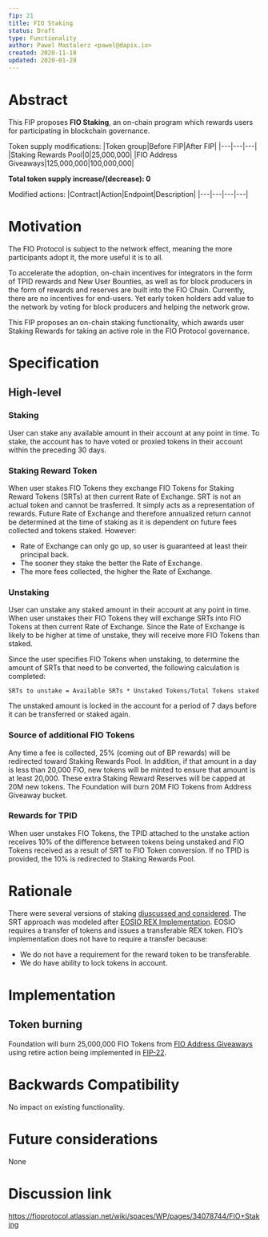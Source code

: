 ```yaml
---
fip: 21
title: FIO Staking
status: Draft
type: Functionality
author: Pawel Mastalerz <pawel@dapix.io>
created: 2020-11-18
updated: 2020-01-28
---
```


# Abstract
This FIP proposes **FIO Staking**, an on-chain program which rewards users for participating in blockchain governance.

Token supply modifications:
|Token group|Before FIP|After FIP|
|---|---|---|
|Staking Rewards Pool|0|25,000,000|
|FIO Address Giveaways|125,000,000|100,000,000|

**Total token supply increase/(decrease): 0**

Modified actions:
|Contract|Action|Endpoint|Description|
|---|---|---|---|

# Motivation
The FIO Protocol is subject to the network effect, meaning the more participants adopt it, the more useful it is to all.

To accelerate the adoption, on-chain incentives for integrators in the form of TPID rewards and New User Bounties, as well as for block producers in the form of rewards and reserves are built into the FIO Chain. Currently, there are no incentives for end-users. Yet early token holders add value to the network by voting for block producers and helping the network grow.

This FIP proposes an on-chain staking functionality, which awards user Staking Rewards for taking an active role in the FIO Protocol governance.

# Specification
## High-level
### Staking
User can stake any available amount in their account at any point in time. To stake, the account has to have voted or proxied tokens in their account within the preceding 30 days.

### Staking Reward Token
When user stakes FIO Tokens they exchange FIO Tokens for Staking Reward Tokens (SRTs) at then current Rate of Exchange. SRT is not an actual token and cannot be trasferred. It simply acts as a representation of rewards. Future Rate of Exchange and therefore annualized return cannot be determined at the time of staking as it is dependent on future fees collected and tokens staked. However:
* Rate of Exchange can only go up, so user is guaranteed at least their principal back.
* The sooner they stake the better the Rate of Exchange.
* The more fees collected, the higher the Rate of Exchange.

### Unstaking
User can unstake any staked amount in their account at any point in time. When user unstakes their FIO Tokens they will exchange SRTs into FIO Tokens at then current Rate of Exchange. Since the Rate of Exchange is likely to be higher at time of unstake, they will receive more FIO Tokens than staked.

Since the user specifies FIO Tokens when unstaking, to determine the amount of SRTs that need to be converted, the following calculation is completed:

```
SRTs to unstake = Available SRTs * Unstaked Tokens/Total Tokens staked
```

The unstaked amount is locked in the account for a period of 7 days before it can be transferred or staked again.

### Source of additional FIO Tokens
Any time a fee is collected, 25% (coming out of BP rewards) will be redirected toward Staking Rewards Pool. In addition, if that amount in a day is less than 20,000 FIO, new tokens will be minted to ensure that amount is at least 20,000. These extra Staking Reward Reserves will be capped at 20M new tokens. The Foundation will burn 20M FIO Tokens from Address Giveaway bucket.

### Rewards for TPID
When user unstakes FIO Tokens, the TPID attached to the unstake action receives 10% of the difference between tokens being unstaked and FIO Tokens received as a result of SRT to FIO Token conversion. If no TPID is provided, the 10% is redirected to Staking Rewards Pool.

# Rationale
There were several versions of staking [diuscussed and considered](https://fioprotocol.atlassian.net/wiki/spaces/WP/pages/34078744/FIO+Staking). The SRT approach was modeled after [EOSIO REX Implementation](https://github.com/EOSIO/eosio.contracts/issues/117). EOSIO requires a transfer of tokens and issues a transferable REX token. FIO’s implementation does not have to require a transfer because:
* We do not have a requirement for the reward token to be transferable.
* We do have ability to lock tokens in account.

# Implementation
## Token burning
Foundation will burn 25,000,000 FIO Tokens from [FIO Address Giveaways](https://kb.fioprotocol.io/fio-token/token-distribution#tokens-minted-over-time) using retire action being implemented in [FIP-22](fip-0022.md).

# Backwards Compatibility
No impact on existing functionality.

# Future considerations
None

# Discussion link
https://fioprotocol.atlassian.net/wiki/spaces/WP/pages/34078744/FIO+Staking
